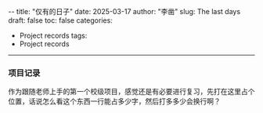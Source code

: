 --
title: "仅有的日子"
date: 2025-03-17
author: "李凿"
slug: The last days
draft: false
toc: false
categories:
  - Project records
tags:
  - Project records
---

### 项目记录
作为跟随老师上手的第一个校级项目，感觉还是有必要进行复习，先打在这里占个位置，话说怎么看这个东西一行能占多少字，然后打多多少会换行啊？
